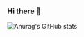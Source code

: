 ### Hi there 👋

![Anurag's GitHub stats](https://github-readme-stats.vercel.app/api?username=yolofanhd&count_private=true)
